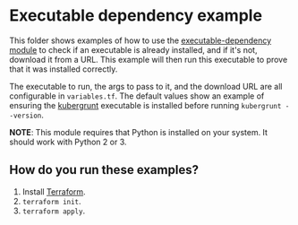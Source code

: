 # Executable dependency example

This folder shows examples of how to use the [executable-dependency module](https://github.com/terraform-modules-krish/terraform-aws-utilities/blob/v0.9.3/modules/executable-dependency) to check if 
an executable is already installed, and if it's not, download it from a URL. This example will then run this executable
to prove that it was installed correctly. 

The executable to run, the args to pass to it, and the download URL are all configurable in `variables.tf`. The default
values show an example of ensuring the [kubergrunt](https://github.com/terraform-modules-krish/kubergrunt) executable is installed
before running `kubergrunt --version`. 

**NOTE**: This module requires that Python is installed on your system. It should work with Python 2 or 3.




## How do you run these examples?

1. Install [Terraform](https://www.terraform.io/).
1. `terraform init`.
1. `terraform apply`.



